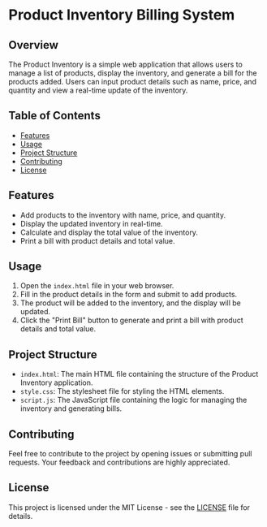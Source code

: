 # Product Inventory Billing System

## Overview

The Product Inventory is a simple web application that allows users to manage a list of products, display the inventory, and generate a bill for the products added. Users can input product details such as name, price, and quantity and view a real-time update of the inventory.

## Table of Contents

- [Features](#features)
- [Usage](#usage)
- [Project Structure](#project-structure)
- [Contributing](#contributing)
- [License](#license)


## Features

- Add products to the inventory with name, price, and quantity.
- Display the updated inventory in real-time.
- Calculate and display the total value of the inventory.
- Print a bill with product details and total value.

## Usage

1. Open the `index.html` file in your web browser.
2. Fill in the product details in the form and submit to add products.
3. The product will be added to the inventory, and the display will be updated.
4. Click the "Print Bill" button to generate and print a bill with product details and total value.

## Project Structure

- `index.html`: The main HTML file containing the structure of the Product Inventory application.
- `style.css`: The stylesheet file for styling the HTML elements.
- `script.js`: The JavaScript file containing the logic for managing the inventory and generating bills.

## Contributing

Feel free to contribute to the project by opening issues or submitting pull requests. Your feedback and contributions are highly appreciated.

## License

This project is licensed under the MIT License - see the [LICENSE](LICENSE) file for details.

